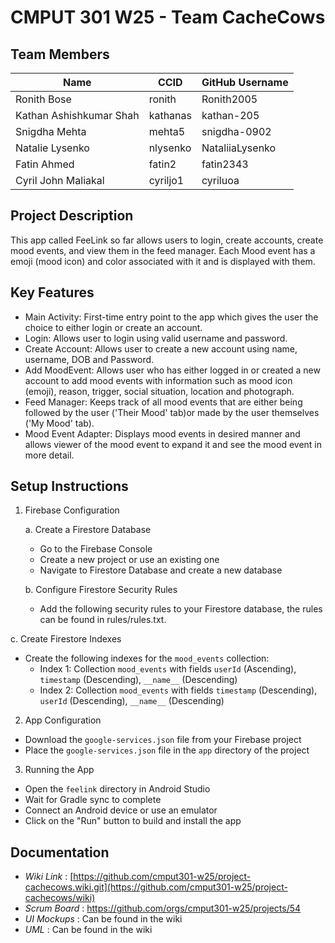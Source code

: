 # CMPUT 301 W25 - Team CacheCows

## Team Members

| Name        | CCID   | GitHub Username |
| ----------- | ------ | --------------- |
| Ronith Bose | ronith | Ronith2005      |
| Kathan Ashishkumar Shah | kathanas | kathan-205   |
| Snigdha Mehta           | mehta5   | snigdha-0902    |
| Natalie Lysenko | nlysenko | NataliiaLysenko    |
| Fatin Ahmed             | fatin2   | fatin2343       |
| Cyril John Maliakal | cyriljo1 | cyriluoa     |

## Project Description

This app called FeeLink so far allows users to login, create accounts, create mood events, and view them in the feed manager. Each Mood event has a emoji (mood icon) and color associated with it and is displayed with them.

## Key Features

- Main Activity: First-time entry point to the app which gives the user the choice to either login or create an account.
- Login: Allows user to login using valid username and password.
- Create Account: Allows user to create a new account using name, username, DOB and Password.
- Add MoodEvent: Allows user who has either logged in or created a new account to add mood events with information such as mood icon (emoji), reason, trigger, social situation, location and photograph.
- Feed Manager: Keeps track of all mood events that are either being followed by the user ('Their Mood' tab)or made by the user themselves ('My Mood' tab).
- Mood Event Adapter: Displays mood events in desired manner and allows viewer of the mood event to expand it and see the mood event in more detail.
  

## Setup Instructions

1. Firebase Configuration
   
   a. Create a Firestore Database
   - Go to the Firebase Console
   - Create a new project or use an existing one
   - Navigate to Firestore Database and create a new database
   
   b. Configure Firestore Security Rules
   - Add the following security rules to your Firestore database, the rules can be found in rules/rules.txt.
   
  c. Create Firestore Indexes
  - Create the following indexes for the `mood_events` collection:
    - Index 1: Collection `mood_events` with fields `userId` (Ascending), `timestamp` (Descending), `__name__` (Descending)
    - Index 2: Collection `mood_events` with fields `timestamp` (Descending), `userId` (Descending), `__name__` (Descending)

2. App Configuration
- Download the `google-services.json` file from your Firebase project
- Place the `google-services.json` file in the `app` directory of the project

3. Running the App
- Open the `feelink` directory in Android Studio
- Wait for Gradle sync to complete
- Connect an Android device or use an emulator
- Click on the "Run" button to build and install the app
    

## Documentation

- *Wiki Link* : [https://github.com/cmput301-w25/project-cachecows.wiki.git](https://github.com/cmput301-w25/project-cachecows/wiki) 
- *Scrum Board* : https://github.com/orgs/cmput301-w25/projects/54
- *UI Mockups* : Can be found in the wiki
- *UML* : Can be found in the wiki
